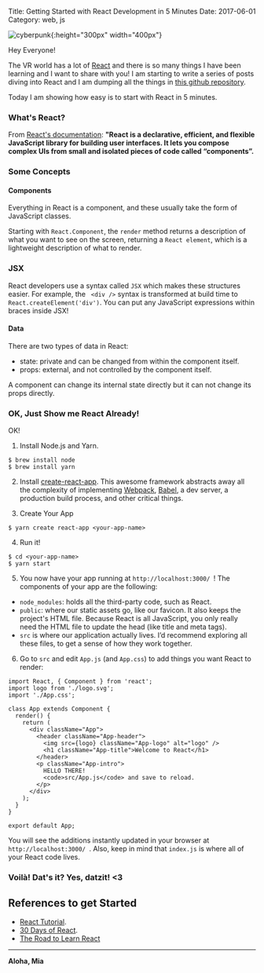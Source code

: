 Title: Getting Started with React Development in 5 Minutes
Date: 2017-06-01
Category: web, js

![cyberpunk](./cyberpunk/5.jpg){:height="300px" width="400px"}


Hey Everyone!

The VR world has a lot of [React](https://reactjs.org/) and there is so many things I have been learning and I want to share with you! I am starting to write a series of posts diving into React and I am dumping all the things in [this github repository](https://github.com/bt3gl/Everything_React).

Today I am showing how easy is to start with React in 5 minutes.


### What's React?

From [React's documentation](https://reactjs.org/tutorial/tutorial.html#what-is-react): **"React is a declarative, efficient, and flexible JavaScript library for building user interfaces. It lets you compose complex UIs from small and isolated pieces of code called “components”.**


### Some Concepts

#### Components

Everything in React is a component, and these usually take the form of JavaScript classes.

Starting with `React.Component`, the `render` method returns a description of what you want to see on the screen, returning a `React element`, which is a lightweight description of what to render.

### JSX

React developers use a syntax called `JSX` which makes these structures easier. For example,  the ` <div />` syntax is transformed at build time to `React.createElement('div')`. You can put any JavaScript expressions within braces inside JSX!

#### Data

There are two types of data in React:

* state: private and can be changed from within the component itself.
* props: external, and not controlled by the component itself.

A component can change its internal state directly but it can not change its props directly.


### OK, Just Show me React Already!

OK!

1. Install Node.js and Yarn.

```
$ brew install node
$ brew install yarn
```

2. Install [create-react-app](https://github.com/facebook/create-react-app). This awesome framework abstracts away all the complexity of implementing [Webpack](https://webpack.js.org/), [Babel](https://babeljs.io/), a dev server, a production build process, and other critical things.

3. Create Your App

```
$ yarn create react-app <your-app-name>
```

 4. Run it!

```
$ cd <your-app-name>
$ yarn start
```

5. You now have your app running at `http://localhost:3000/ `! The components of your app are the following:

* `node_modules`: holds all the third-party code, such as React.
* `public`: where our static assets go, like our favicon. It also keeps the project's HTML file. Because React is all JavaScript, you only really need the HTML file to update the head (like title and meta tags).
* `src` is where our application actually lives. I’d recommend exploring all these files, to get a sense of how they work together.

6. Go to `src` and edit `App.js` (and `App.css`) to add things you want React to render:

```
import React, { Component } from 'react';
import logo from './logo.svg';
import './App.css';

class App extends Component {
  render() {
    return (
      <div className="App">
        <header className="App-header">
          <img src={logo} className="App-logo" alt="logo" />
          <h1 className="App-title">Welcome to React</h1>
        </header>
        <p className="App-intro">
          HELLO THERE!
          <code>src/App.js</code> and save to reload.
        </p>
      </div>
    );
  }
}

export default App;
```

You will see the additions instantly updated in your browser at `http://localhost:3000/ `. Also, keep in mind that `index.js` is where all of your React code lives.



### Voilà! Dat's it? Yes, datzit! <3

## References to get Started

* [React Tutorial](https://reactjs.org/tutorial/tutorial.html).
* [30 Days of React](https://www.fullstackreact.com/30-days-of-react/).
* [The Road to Learn React](https://www.robinwieruch.de/the-road-to-learn-react/.)



----

**Aloha, Mia**